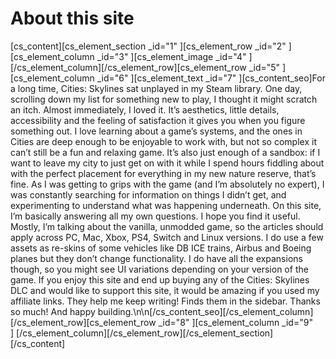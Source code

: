 # About this site

[cs\_content][cs\_element\_section \_id="1" ][cs\_element\_row \_id="2" ][cs\_element\_column \_id="3" ][cs\_element\_image \_id="4" ][/cs\_element\_column][/cs\_element\_row][cs\_element\_row \_id="5" ][cs\_element\_column \_id="6" ][cs\_element\_text \_id="7" ][cs\_content\_seo]For a long time, Cities: Skylines sat unplayed in my Steam library. One day, scrolling down my list for something new to play, I thought it might scratch an itch. Almost immediately, I loved it. It’s aesthetics, little details, accessibility and the feeling of satisfaction it gives you when you figure something out.
I love learning about a game’s systems, and the ones in Cities are deep enough to be enjoyable to work with, but not so complex it can’t still be a fun and relaxing game. It’s also just enough of a sandbox: if I want to leave my city to just get on with it while I spend hours fiddling about with the perfect placement for everything in my new nature reserve, that’s fine.
As I was getting to grips with the game (and I’m absolutely no expert), I was constantly searching for information on things I didn’t get, and experimenting to understand what was happening underneath. On this site, I’m basically answering all my own questions. I hope you find it useful.
Mostly, I’m talking about the vanilla, unmodded game, so the articles should apply across PC, Mac, Xbox, PS4, Switch and Linux versions. I do use a few assets as re-skins of some vehicles like DB ICE trains, Airbus and Boeing planes but they don’t change functionality. I do have all the expansions though, so you might see UI variations depending on your version of the game.
If you enjoy this site and end up buying any of the Cities: Skylines DLC and would like to support this site, it would be amazing if you used my affiliate links. They help me keep writing! Finds them in the sidebar.
Thanks so much! And happy building.\n\n[/cs\_content\_seo][/cs\_element\_column][/cs\_element\_row][cs\_element\_row \_id="8" ][cs\_element\_column \_id="9" ] [/cs\_element\_column][/cs\_element\_row][/cs\_element\_section][/cs\_content]